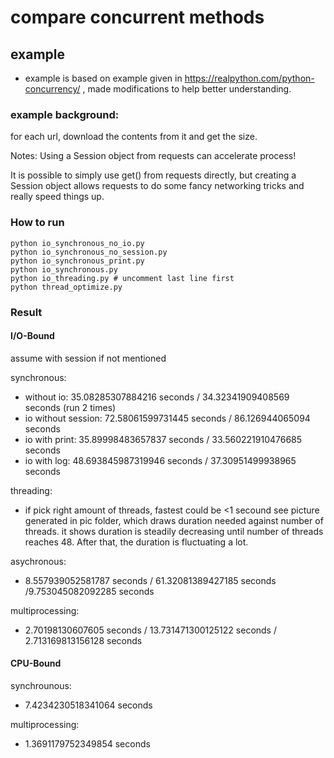 # compare concurrent methods

## example
- example is based on example given in https://realpython.com/python-concurrency/ , made modifications to help better understanding.

### example background:
for each url, download the contents from it and get the size.

Notes: 
Using a Session object from requests can accelerate process!

It is possible to simply use get() from requests directly, but creating a Session object allows requests to do some fancy networking tricks and really speed things up.

### How to run
```
python io_synchronous_no_io.py
python io_synchronous_no_session.py
python io_synchronous_print.py
python io_synchronous.py
python io_threading.py # uncomment last line first
python thread_optimize.py
```


### Result
#### I/O-Bound
assume with session if not mentioned

synchronous:
- without io: 35.08285307884216 seconds / 34.32341909408569 seconds  (run 2 times)
- io without session: 72.58061599731445 seconds / 86.126944065094 seconds
- io with print: 35.89998483657837 seconds / 33.560221910476685 seconds
- io with log: 48.693845987319946 seconds / 37.30951499938965 seconds


threading:
- if pick right amount of threads, fastest could be <1 secound 
see picture generated in pic folder, which draws duration needed against number of threads.
it shows duration is steadily decreasing until number of threads reaches 48. After that, the duration is fluctuating a lot.

asychronous:
- 8.557939052581787 seconds / 61.32081389427185 seconds /9.753045082092285 seconds 

multiprocessing:
- 2.70198130607605 seconds / 13.731471300125122 seconds / 2.713169813156128 seconds

#### CPU-Bound
synchrounous:
- 7.4234230518341064 seconds

multiprocessing:
- 1.3691179752349854 seconds



